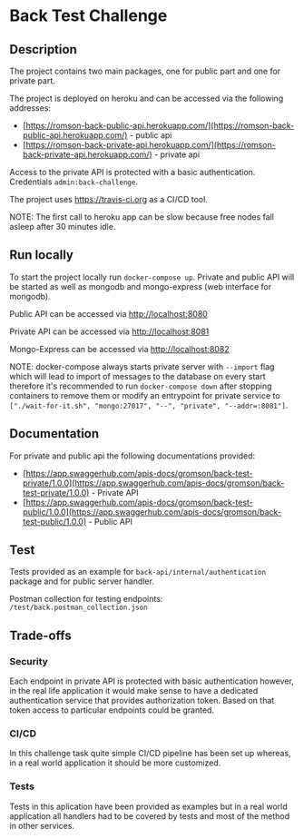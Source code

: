 # Back Test Challenge

## Description

The project contains two main packages, one for public part
and one for private part.

The project is deployed on heroku and can be accessed via 
the following addresses:
- [https://romson-back-public-api.herokuapp.com/](https://romson-back-public-api.herokuapp.com/) - public api
- [https://romson-back-private-api.herokuapp.com/](https://romson-back-private-api.herokuapp.com/) - private api

Access to the private API is protected with a basic authentication.
Credentials `admin:back-challenge`.

The project uses https://travis-ci.org as a CI/CD tool.

NOTE: The first call to heroku app can be slow because free nodes fall asleep
after 30 minutes idle.

## Run locally

To start the project locally run `docker-compose up`.
Private and public API will be started as well as mongodb
and mongo-express (web interface for mongodb).

Public API can be accessed via [http://localhost:8080](http://localhost:8080)

Private API can be accessed via [http://localhost:8081](http://localhost:8081)

Mongo-Express can be accessed via [http://localhost:8082](http://localhost:8082)

NOTE: docker-compose always starts private server with `--import` flag which will lead
to import of messages to the database on every start therefore it's recommended to
run `docker-compose down` after stopping containers to remove them or modify an entrypoint
for private service to `["./wait-for-it.sh", "mongo:27017", "--", "private", "--addr=:8081"]`.  

## Documentation

For private and public api the following documentations provided:
- [https://app.swaggerhub.com/apis-docs/gromson/back-test-private/1.0.0](https://app.swaggerhub.com/apis-docs/gromson/back-test-private/1.0.0) - Private API 
- [https://app.swaggerhub.com/apis-docs/gromson/back-test-public/1.0.0](https://app.swaggerhub.com/apis-docs/gromson/back-test-public/1.0.0) - Public API

## Test

Tests provided as an example for `back-api/internal/authentication` package and for 
public server handler.

Postman collection for testing endpoints: `/test/back.postman_collection.json`

## Trade-offs 

### Security

Each endpoint in private API is protected with basic authentication however, in the real life
application it would make sense to have a dedicated authentication service that provides
authorization token. Based on that token access to particular endpoints could be granted.

### CI/CD

In this challenge task quite simple CI/CD pipeline has been set up whereas, in a real world
application it should be more customized.

### Tests

Tests in this aplication have been provided as examples but in a real world application
all handlers had to be covered by tests and most of the method in other services.